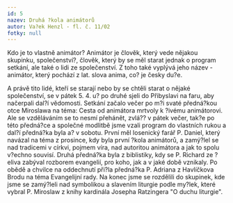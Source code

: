 ```yaml
---
id: 5
nazev: Druhá ?kola animátorů
autor: Va?ek Henzl - fl. č. 11/02
fotky: null
---
```

Kdo je to vlastně animátor? Animátor je člověk, který vede nějakou skupinku, společenství?, člověk, který by se měl starat jednak o program setkání, ale také o lidi ze společenství. Z toho také vyplývá jeho název - animátor, který pochází z lat. slova anima, co? je česky du?e.<p>
A právě tito lidé, kteří se starají nebo by se chtěli starat o nějaké společenství, se v pátek 5. 4. u? po druhé sjeli do Přibyslavi na faru, aby načerpali dal?í vědomosti. Setkání začalo večer po m?i svaté předná?kou otce Miroslawa na téma: Cesta od animátora mrtvoly k ?ivému animátorovi. Ale se vzděláváním se to nesmí přehánět, zvlá?? v pátek večer, tak?e po této předná?ce a společné modlitbě jsme vzali program do vlastních rukou a dal?í předná?ka byla a? v sobotu. První měl losenický farář P. Daniel, který navázal na téma z prosince, kdy byla první ?kola animátorů, a zamý?lel se nad tradicemi v církvi, pojmem víra, nad autoritou animátora a jak to spolu v?echno souvisí. Druhá předná?ka byla z biblistiky, kdy se P. Richard ze ?eliva zabýval rozborem evangelií, pro koho, jak a v jaké době vznikaly. Po obědě a chvilce na oddechnutí při?la předná?ka P. Adriana z Havlíčkova Brodu na téma Evangelijní rady. Na konec jsme se rozdělili do skupinek, kde jsme se zamý?leli nad symbolikou a slavením liturgie podle my?lek, které vybral P. Miroslaw z knihy kardinála Josepha Ratzingera "O duchu liturgie".
